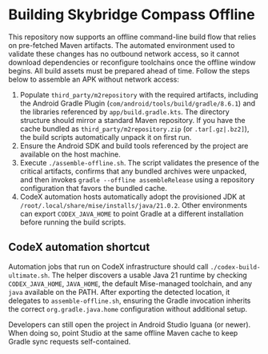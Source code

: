 # Building Skybridge Compass Offline

This repository now supports an offline command-line build flow that relies on
pre-fetched Maven artifacts. The automated environment used to validate these
changes has no outbound network access, so it cannot download dependencies or
reconfigure toolchains once the offline window begins. All build assets must be
prepared ahead of time. Follow the steps below to assemble an APK without
network access:

1. Populate `third_party/m2repository` with the required artifacts, including
   the Android Gradle Plugin (`com/android/tools/build/gradle/8.6.1`) and the
   libraries referenced by `app/build.gradle.kts`. The directory structure
   should mirror a standard Maven repository. If you have the cache bundled as
   `third_party/m2repository.zip` (or `.tar[.gz|.bz2]`), the build scripts
   automatically unpack it on first run.
2. Ensure the Android SDK and build tools referenced by the project are
   available on the host machine.
3. Execute `./assemble-offline.sh`. The script validates the presence of the
   critical artifacts, confirms that any bundled archives were unpacked, and
   then invokes `gradle --offline assembleRelease` using a repository
   configuration that favors the bundled cache.
4. CodeX automation hosts automatically adopt the provisioned JDK at
   `/root/.local/share/mise/installs/java/21.0.2`. Other environments can export
   `CODEX_JAVA_HOME` to point Gradle at a different installation before running
   the build scripts.

## CodeX automation shortcut

Automation jobs that run on CodeX infrastructure should call
`./codex-build-ultimate.sh`. The helper discovers a usable Java 21 runtime by
checking `CODEX_JAVA_HOME`, `JAVA_HOME`, the default Mise-managed toolchain, and
any `java` available on the PATH. After exporting the detected location, it
delegates to `assemble-offline.sh`, ensuring the Gradle invocation inherits the
correct `org.gradle.java.home` configuration without additional setup.

Developers can still open the project in Android Studio Iguana (or newer). When
doing so, point Studio at the same offline Maven cache to keep Gradle sync
requests self-contained.
